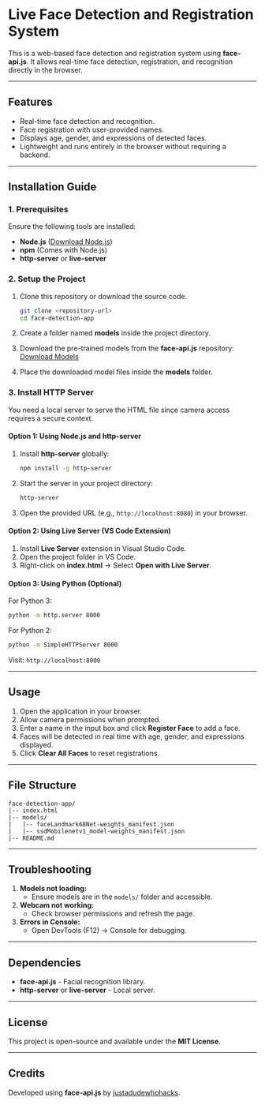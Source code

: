 # Live Face Detection and Registration System

This is a web-based face detection and registration system using **face-api.js**. It allows real-time face detection, registration, and recognition directly in the browser.

---

## Features

- Real-time face detection and recognition.
- Face registration with user-provided names.
- Displays age, gender, and expressions of detected faces.
- Lightweight and runs entirely in the browser without requiring a backend.

---

## Installation Guide

### **1. Prerequisites**

Ensure the following tools are installed:

- **Node.js** ([Download Node.js](https://nodejs.org/))
- **npm** (Comes with Node.js)
- **http-server** or **live-server**

### **2. Setup the Project**

1. Clone this repository or download the source code.

   ```bash
   git clone <repository-url>
   cd face-detection-app
   ```

2. Create a folder named **models** inside the project directory.
3. Download the pre-trained models from the **face-api.js** repository:
   [Download Models](https://github.com/justadudewhohacks/face-api.js/tree/master/weights)
4. Place the downloaded model files inside the **models** folder.

### **3. Install HTTP Server**

You need a local server to serve the HTML file since camera access requires a secure context.

#### Option 1: Using Node.js and http-server

1. Install **http-server** globally:
   ```bash
   npm install -g http-server
   ```
2. Start the server in your project directory:
   ```bash
   http-server
   ```
3. Open the provided URL (e.g., `http://localhost:8080`) in your browser.

#### Option 2: Using Live Server (VS Code Extension)

1. Install **Live Server** extension in Visual Studio Code.
2. Open the project folder in VS Code.
3. Right-click on **index.html** → Select **Open with Live Server**.

#### Option 3: Using Python (Optional)

For Python 3:

```bash
python -m http.server 8000
```

For Python 2:

```bash
python -m SimpleHTTPServer 8000
```

Visit: `http://localhost:8000`

---

## Usage

1. Open the application in your browser.
2. Allow camera permissions when prompted.
3. Enter a name in the input box and click **Register Face** to add a face.
4. Faces will be detected in real time with age, gender, and expressions displayed.
5. Click **Clear All Faces** to reset registrations.

---

## File Structure

```
face-detection-app/
|-- index.html
|-- models/
|   |-- faceLandmark68Net-weights_manifest.json
|   |-- ssdMobilenetv1_model-weights_manifest.json
|-- README.md
```

---

## Troubleshooting

1. **Models not loading:**
   - Ensure models are in the `models/` folder and accessible.
2. **Webcam not working:**
   - Check browser permissions and refresh the page.
3. **Errors in Console:**
   - Open DevTools (F12) → Console for debugging.

---

## Dependencies

- **face-api.js** - Facial recognition library.
- **http-server** or **live-server** - Local server.

---

## License

This project is open-source and available under the **MIT License**.

---

## Credits

Developed using **face-api.js** by [justadudewhohacks](https://github.com/justadudewhohacks).
